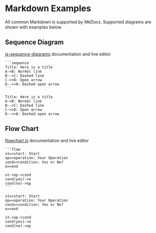 # Markdown Examples
All common Markdown is supported by MkDocs. Supported diagrams are shown with examples below.

## Sequence Diagram
[js-sequence-diagrams](https://bramp.github.io/js-sequence-diagrams/) documentation and live editor

~~~
```sequence
Title: Here is a title
A->B: Normal line
B-->C: Dashed line
C->>D: Open arrow
D-->>A: Dashed open arrow
```
~~~

```sequence
Title: Here is a title
A->B: Normal line
B-->C: Dashed line
C->>D: Open arrow
D-->>A: Dashed open arrow
```

## Flow Chart
[flowchart.js](http://flowchart.js.org/) documentation and live editor

~~~
```flow
st=>start: Start
op=>operation: Your Operation
cond=>condition: Yes or No?
e=>end

st->op->cond
cond(yes)->e
cond(no)->op
```
~~~

```flow
st=>start: Start
op=>operation: Your Operation
cond=>condition: Yes or No?
e=>end

st->op->cond
cond(yes)->e
cond(no)->op
```
